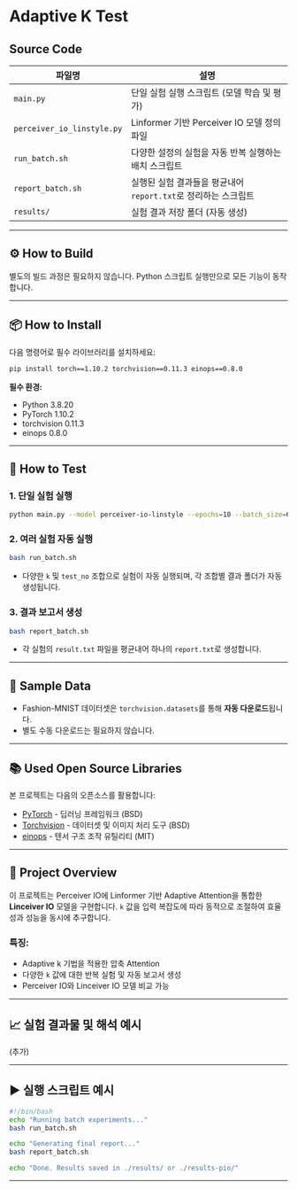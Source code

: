 # Adaptive K Test

## Source Code

| 파일명                        | 설명                                       |
| -------------------------- | ---------------------------------------- |
| `main.py`                  | 단일 실험 실행 스크립트 (모델 학습 및 평가)               |
| `perceiver_io_linstyle.py` | Linformer 기반 Perceiver IO 모델 정의 파일       |
| `run_batch.sh`             | 다양한 설정의 실험을 자동 반복 실행하는 배치 스크립트           |
| `report_batch.sh`          | 실행된 실험 결과들을 평균내어 `report.txt`로 정리하는 스크립트 |
| `results/`| 실험 결과 저장 폴더 (자동 생성)                      |

---

## ⚙️ How to Build

별도의 빌드 과정은 필요하지 않습니다. Python 스크립트 실행만으로 모든 기능이 동작합니다.

---

## 📦 How to Install

다음 명령어로 필수 라이브러리를 설치하세요:

```bash
pip install torch==1.10.2 torchvision==0.11.3 einops==0.8.0
```

**필수 환경:**

* Python 3.8.20
* PyTorch 1.10.2
* torchvision 0.11.3
* einops 0.8.0

---

## 🧪 How to Test

### 1. 단일 실험 실행

```bash
python main.py --model perceiver-io-linstyle --epochs=10 --batch_size=64 --lr=5e-4 --weight_decay=1e-4 --k=128 --test_no=1
```

### 2. 여러 실험 자동 실행

```bash
bash run_batch.sh
```

* 다양한 `k` 및 `test_no` 조합으로 실험이 자동 실행되며, 각 조합별 결과 폴더가 자동 생성됩니다.

### 3. 결과 보고서 생성

```bash
bash report_batch.sh
```

* 각 실험의 `result.txt` 파일을 평균내어 하나의 `report.txt`로 생성합니다.

---

## 📁 Sample Data

* Fashion-MNIST 데이터셋은 `torchvision.datasets`를 통해 **자동 다운로드**됩니다.
* 별도 수동 다운로드는 필요하지 않습니다.

---

## 📚 Used Open Source Libraries

본 프로젝트는 다음의 오픈소스를 활용합니다:

* [PyTorch](https://pytorch.org/) - 딥러닝 프레임워크 (BSD)
* [Torchvision](https://github.com/pytorch/vision) - 데이터셋 및 이미지 처리 도구 (BSD)
* [einops](https://github.com/arogozhnikov/einops) - 텐서 구조 조작 유틸리티 (MIT)

---

## 🧠 Project Overview

이 프로젝트는 Perceiver IO에 Linformer 기반 Adaptive Attention을 통합한 **Linceiver IO** 모델을 구현합니다. `k` 값을 입력 복잡도에 따라 동적으로 조절하여 효율성과 성능을 동시에 추구합니다.

### 특징:

* Adaptive k 기법을 적용한 압축 Attention
* 다양한 `k` 값에 대한 반복 실험 및 자동 보고서 생성
* Perceiver IO와 Linceiver IO 모델 비교 가능

---

## 📈 실험 결과물 및 해석 예시

(추가)

---

## ▶️ 실행 스크립트 예시

```bash
#!/bin/bash
echo "Running batch experiments..."
bash run_batch.sh

echo "Generating final report..."
bash report_batch.sh

echo "Done. Results saved in ./results/ or ./results-pio/"
```

---

